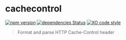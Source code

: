 # cachecontrol

[![npm version](https://img.shields.io/npm/v/cachecontrol.svg)](https://www.npmjs.com/package/cachecontrol)
[![dependencies Status](https://david-dm.org/tusbar/cachecontrol/status.svg)](https://david-dm.org/tusbar/cachecontrol)
[![XO code style](https://img.shields.io/badge/code_style-XO-5ed9c7.svg)](https://github.com/sindresorhus/xo)

> Format and parse HTTP Cache-Control header
